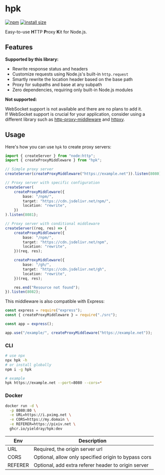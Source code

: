 # hpk

[![npm](https://img.shields.io/npm/v/hpk)](https://www.npmjs.com/package/hpk)
[![install size](https://packagephobia.com/badge?p=hpk)](https://packagephobia.com/result?p=hpk)

Easy-to-use **H**TTP **P**roxy **K**it for Node.js.

## Features

**Supported by this library:**

-   Rewrite response status and headers
-   Customize requests using Node.js's built-in `http.request`
-   Smartly rewrite the location header based on the base path
-   Proxy for subpaths and base at any subpath
-   Zero dependencies, requiring only built-in Node.js modules

**Not supported:**

WebSocket support is not available and there are no plans to add it.  
If WebSocket support is crucial for your application, consider using a different library such as [http-proxy-middleware](https://github.com/chimurai/http-proxy-middleware) and [httpxy](https://github.com/unjs/httpxy).

## Usage

Here's how you can use `hpk` to create proxy servers:

```ts
import { createServer } from "node:http";
import { createProxyMiddleware } from "hpk";

// Simple proxy server
createServer(createProxyMiddleware("https://example.net")).listen(8080);

// Proxy server with specific configuration
createServer(
    createProxyMiddleware({
        base: "/npm/",
        target: "https://cdn.jsdelivr.net/npm/",
        location: "rewrite",
    })
).listen(8081);

// Proxy server with conditional middleware
createServer((req, res) => {
    createProxyMiddleware({
        base: "/npm/",
        target: "https://cdn.jsdelivr.net/npm",
        location: "rewrite",
    })(req, res);

    createProxyMiddleware({
        base: "/gh/",
        target: "https://cdn.jsdelivr.net/gh",
        location: "rewrite",
    })(req, res);

    res.end("Resource not found");
}).listen(8082);
```

This middleware is also compatible with Express:

```js
const express = require("express");
const { createProxyMiddleware } = require("./src");

const app = express();

app.use("/example/", createProxyMiddleware("https://example.net"));
```

### CLI

```sh
# use npx
npx hpk -h
# or install globally
npm i -g hpk

# example
hpk https://example.net --port=8080 --cors=*
```

### Docker

```sh
docker run -d \
  -p 8080:80 \
  -e URL=https://i.pximg.net \
  -e CORS=https://my.domain \
  -e REFERER=https://pixiv.net \
  ghcr.io/yieldray/hpk:dev
```

| Env     | Description                                          |
| ------- | ---------------------------------------------------- |
| URL     | Required, the origin server url                      |
| CORS    | Optional, allow only specified origin to bypass cors |
| REFERER | Optional, add extra referer header to origin server  |
